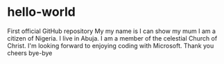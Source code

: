 # hello-world
First official GitHub repository 
My my name is I can show my mum I am a citizen of Nigeria. I live in Abuja. I am a member of the celestial Church of Christ. I'm looking forward to enjoying coding with Microsoft. Thank you cheers bye-bye

